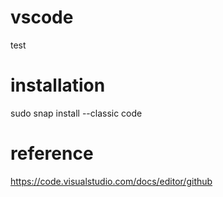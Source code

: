 # vscode
test

# installation
sudo snap install --classic code

# reference
https://code.visualstudio.com/docs/editor/github
